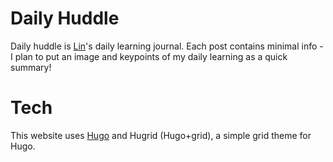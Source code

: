# Daily Huddle 
Daily huddle is [Lin](https://linzhangcs.github.io)'s daily learning journal. Each post contains minimal info - I plan to put an image and keypoints of my daily learning as a quick summary!

# Tech
This website uses [Hugo](https://gohugo.io/) and Hugrid (Hugo+grid), a simple grid theme for Hugo. 

